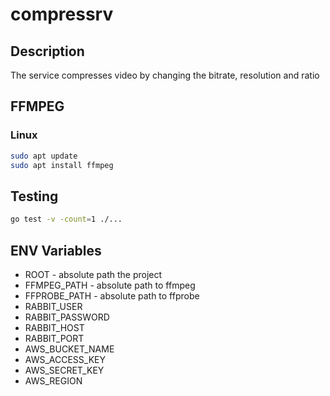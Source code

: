 # compressrv

## Description
The service compresses video by changing the
bitrate, resolution and ratio

## FFMPEG

### Linux
```bash
sudo apt update
sudo apt install ffmpeg
```

## Testing

```bash
go test -v -count=1 ./...
```

## ENV Variables
- ROOT - absolute path the project
- FFMPEG_PATH - absolute path to ffmpeg
- FFPROBE_PATH - absolute path to ffprobe
- RABBIT_USER
- RABBIT_PASSWORD
- RABBIT_HOST
- RABBIT_PORT
- AWS_BUCKET_NAME
- AWS_ACCESS_KEY
- AWS_SECRET_KEY
- AWS_REGION